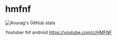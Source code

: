 # hmfnf
![Anurag's GitHub stats](https://github-readme-stats.vercel.app/api?username=hoaanhmine&show_icons=true&theme=minimal)


Youtuber fnf android 
https://youtube.com/c/HMFNF
